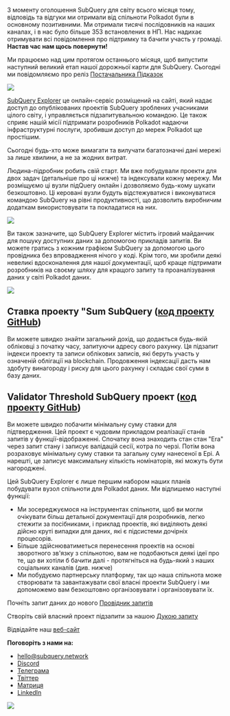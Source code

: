 
З моменту оголошення SubQuery для світу всього місяця тому, відповідь та відгуки ми отримали від спільноти Polkadot були в основному позитивними. Ми отримали тисячі послідовників на наших каналах, і в нас було більше 353 встановлених в НП. Нас надихає отримувати всі повідомлення про підтримку та бачити участь у громаді. **Настав час нам щось повернути!**

Ми працюємо над цим протягом останнього місяця, щоб випустити наступний великий етап нашої дорожньої карти для SubQuery. Сьогодні ми повідомляємо про реліз [Постачальника Підказок](https://explorer.subquery.network/)

![](https://miro.medium.com/max/1400/0*2bDaF3HPgNkpm8Kt)

[SubQuery Explorer](https://explorer.subquery.network/) це онлайн-сервіс розміщений на сайті, який надає доступ до опублікованих проектів SubQuery зроблених учасниками цілого світу, і управляється підзапитувальною командою. Це також сприяє нашій місії підтримати розробників Polkadot надаючи інфраструктурні послуги, зробивши доступ до мереж Polkadot ще простішим.

Сьогодні будь-хто може вимагати та вилучати багатозначні дані мережі за лише хвилини, а не за жодних витрат.

Людина-підробник робить свій старт. Ми вже побудували проекти для двох задач (детальніше про ці нижче) та індексували кожну мережу. Ми розміщуємо ці вузли підQuery онлайн і дозволяємо будь-кому шукати безкоштовно. Ці керовані вузли будуть відстежуватися і виконуватися командою SubQuery на рівні продуктивності, що дозволить виробничим додаткам використовувати та покладатися на них.

![](https://miro.medium.com/max/1400/0*3hmnk6sNoO5pdOWc)

Ви також зазначите, що SubQuery Explorer містить ігровий майданчик для пошуку доступних даних за допомогою прикладів запитів. Ви можете гратись з кожним графіком SubQuery за допомогою цього провідника без впровадження нічого у коді. Крім того, ми зробили деякі невеликі вдосконалення для нашої документації, щоб краще підтримати розробників на своєму шляху для кращого запиту та проаналізування даних у світі Polkadot даних.

![](https://miro.medium.com/max/1400/0*V1Mjpi1-gAT6M8-q)

## **Ставка проекту "Sum SubQuery (**[код проекту GitHub](https://github.com/subquery/subql-examples/tree/main/sum-reward))

Ви можете швидко знайти загальний дохід, що додається будь-якій обліковці з початку часу, запитуючи адресу свого рахунку. Ця підзапит індекси проекту та записи облікових записів, які беруть участь у означеній облігації на blockchain. Продовження індексації дасть нам здобуту винагороду і риску для цього рахунку і складає свої суми в базу даних.

## **Validator Threshold SubQuery проект (**[код проекту GitHub](https://github.com/subquery/subql-examples/tree/main/validator-threshold))

Ви можете швидко побачити мінімальну суму ставки для підтвердження. Цей проект є чудовим прикладом реалізації станів запитів у функції-відображенні. Спочатку вона знаходить стан стан "Era" через запит стану і записує валідацій сесії, котра по черзі. Потім вона розраховує мінімальну суму ставки та загальну суму нанесеної в Ері. А нарешті, це записує максимальну кількість номінаторів, які можуть бути нагороджені.

Цей SubQuery Explorer є лише першим набором наших планів побудувати вузол спільноти для Polkadot даних. Ми відпишемо наступні функції:

-   Ми зосереджуємося на інструментах спільноти, щоб ви могли очікувати більш детальної документації для розробників, легко стежити за посібниками, і приклад проектів, які виділяють деякі дійсно круті випадки для даних, які є підсистеми дочірніх процесорів.
-   Більше здійснюватиметься перенесення проектів на основі зворотного зв'язку з спільнотою, вам не подобаються деякі ідеї про те, що ви хотіли б бачити далі - протягніться на будь-який з наших соціальних каналів (див. нижче)
-   Ми побудуємо партнерську платформу, так що наша спільнота може створювати та завантажувати свої власні проекти SubQuery і ми допоможемо вам безкоштовно організовувати і організовувати їх.

Почніть запит даних до нового [Провідник запитів](https://explorer.subquery.network/)

Створіть свій власний проект підзапити за нашою [Дукою запиту](https://doc.subquery.network/)

Відвідайте наш [веб-сайт](https://subquery.network/)

**Поговоріть з нами на:**

-   [hello@subquery.network](mailto:hello@subquery.network)
-   [Discord](https://discord.com/invite/78zg8aBSMG)
-   [Телеграма](https://t.me/subquerynetwork)
-   [Твіттер](https://twitter.com/subquerynetwork)
-   [Матриця](https://matrix.to/#/#subquery:matrix.org)
-   [LinkedIn](https://www.linkedin.com/company/subquery)

![](https://miro.medium.com/max/1400/0*tzhwpKRunR7AqFhr)